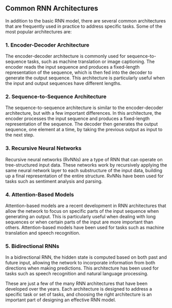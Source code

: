 ## Common RNN Architectures
In addition to the basic RNN model, there are several common architectures that are frequently used in practice to address specific tasks. Some of the most popular architectures are:

### 1. Encoder-Decoder Architecture
The encoder-decoder architecture is commonly used for sequence-to-sequence tasks, such as machine translation or image captioning. The encoder reads the input sequence and produces a fixed-length representation of the sequence, which is then fed into the decoder to generate the output sequence. This architecture is particularly useful when the input and output sequences have different lengths.

### 2. Sequence-to-Sequence Architecture
The sequence-to-sequence architecture is similar to the encoder-decoder architecture, but with a few important differences. In this architecture, the encoder processes the input sequence and produces a fixed-length representation of the sequence. The decoder then generates the output sequence, one element at a time, by taking the previous output as input to the next step.

### 3. Recursive Neural Networks
Recursive neural networks (RvNNs) are a type of RNN that can operate on tree-structured input data. These networks work by recursively applying the same neural network layer to each substructure of the input data, building up a final representation of the entire structure. RvNNs have been used for tasks such as sentiment analysis and parsing.

### 4. Attention-Based Models
Attention-based models are a recent development in RNN architectures that allow the network to focus on specific parts of the input sequence when generating an output. This is particularly useful when dealing with long sequences or when certain parts of the input are more important than others. Attention-based models have been used for tasks such as machine translation and speech recognition.

### 5. Bidirectional RNNs
In a bidirectional RNN, the hidden state is computed based on both past and future input, allowing the network to incorporate information from both directions when making predictions. This architecture has been used for tasks such as speech recognition and natural language processing.

These are just a few of the many RNN architectures that have been developed over the years. Each architecture is designed to address a specific task or set of tasks, and choosing the right architecture is an important part of designing an effective RNN model.